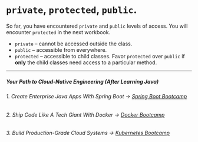 # `private`, `protected`, `public`. 

So far, you have encountered `private` and `public` levels of access. You will encounter `protected` in the next workbook. 

- `private` – cannot be accessed outside the class.
- `public` – accessible from everywhere.
- `protected` – accessible to child classes. Favor `protected` over `public` if **only** the child classes need access to a particular method.
--------
##### Your Path to Cloud-Native Engineering (After Learning Java)
###### 1. Create Enterprise Java Apps With Spring Boot → [Spring Boot Bootcamp](https://www.udemy.com/course/the-complete-spring-boot-development-bootcamp/?couponCode=SPRING_BOOTCAMP)
###### 2. Ship Code Like A Tech Giant With Docker → [Docker Bootcamp](https://www.udemy.com/course/docker-bootcamp-conquer-docker-with-real-world-projects/?couponCode=DOCKER_BOOTCAMP)
###### 3. Build Production-Grade Cloud Systems → [Kubernetes Bootcamp](https://kubernetestraining.io/)